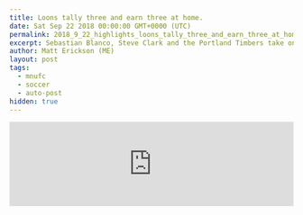 ```yaml
---
title: Loons tally three and earn three at home.
date: Sat Sep 22 2018 00:00:00 GMT+0000 (UTC)
permalink: 2018_9_22_highlights_loons_tally_three_and_earn_three_at_home_md
excerpt: Sebastian Blanco, Steve Clark and the Portland Timbers take on Darwin Quintero, Romario Ibarra and Minnesota United FC as both clubs jockey for position in the Western Conference.
author: Matt Erickson (ME)
layout: post
tags:
  - mnufc
  - soccer
  - auto-post
hidden: true
---
```

<div class='soccer-video-wrapper'>
    <iframe class='soccer-video' width='100%' height='auto' frameborder='0' allowfullscreen src="https://www.mnufc.com/iframe-video?brightcove_id=5838749464001&brightcove_player_id=default&brightcove_account_id=5534894110001"></iframe>
</div>
